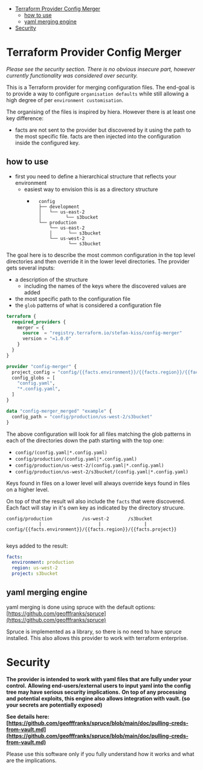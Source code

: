 <!-- TOC -->
* [Terraform Provider Config Merger](#terraform-provider-config-merger)
  * [how to use](#how-to-use)
  * [yaml merging engine](#yaml-merging-engine)
* [Security](#security)
<!-- TOC -->
# Terraform Provider Config Merger

_Please see the security section. There is no obvious insecure part, however currently functionality was considered over security._

This is a Terraform provider for merging configuration files.
The end-goal is to provide a way to configure `organisation defaults` while still allowing a high degree of per `environment customisation`.

The organising of the files is inspired by hiera. However there is at least one key difference:

- facts are not sent to the provider but discovered by it using the path to the most specific file. facts are then injected into the configuration inside the configured key.

## how to use

- first you need to define a hierarchical structure that reflects your environment
  - easiest way to envision this is as a directory structure
    - ```shell
        config
        ├── development
        │   └── us-east-2
        │         └── s3bucket
        └── production
            └── us-east-2
            │      └── s3bucket
            └── us-west-2
                   └── s3bucket
      ```

The goal here is to describe the most common configuration in the top level directories and then override it in the lower level directories.
The provider gets several inputs:

- a description of the structure
  - including the names of the keys where the discovered values are added
- the most specific path to the configuration file
- the `glob` patterns of what is considered a configuration file
 

```terraform
terraform {
  required_providers {
    merger = {
      source  = "registry.terraform.io/stefan-kiss/config-merger"
      version = "=1.0.0"
    }
  }
}

provider "config-merger" {
  project_config = "config/{{facts.environment}}/{{facts.region}}/{{facts.project}}"
  config_globs = [
    "config.yaml",
    "*.config.yaml",
  ]
}

data "config-merger_merged" "example" {
  config_path = "config/production/us-west-2/s3bucket"
}
```

The above configuration will look for all files matching the glob patterns in each of the directories down the path starting with the top one:
- `config/(config.yaml|*.config.yaml)`
- `config/production/(config.yaml|*.config.yaml)`
- `config/production/us-west-2/(config.yaml|*.config.yaml)`
- `config/production/us-west-2/s3bucket/(config.yaml|*.config.yaml)`

Keys found in files on a lower level will always override keys found in files on a higher level.

On top of that the result wil also include the `facts` that were discovered. Each fact will stay in it's own key as indicated by the directory strucure.

```shell
config/production           /us-west-2       /s3bucket
            |                     |                |  
config/{{facts.environment}}/{{facts.region}}/{{facts.project}}
    
```

keys added to the result: 
```yaml
facts:
  environment: production
  region: us-west-2
  project: s3bucket
```


## yaml merging engine

yaml merging is done using spruce with the default options:
[https://github.com/geofffranks/spruce](https://github.com/geofffranks/spruce)

Spruce is implemented as a library, so there is no need to have spruce installed. This also allows this provider to work with terraform enterprise.

# Security

**The provider is intended to work with yaml files that are fully under your control.**
**Allowing end-users/external users to input yaml into the config tree may have serious security implications.**
**On top of any processing and potential exploits, this engine also allows integration with vault. (so your secrets are potentially exposed)** 

**See details here: [https://github.com/geofffranks/spruce/blob/main/doc/pulling-creds-from-vault.md](https://github.com/geofffranks/spruce/blob/main/doc/pulling-creds-from-vault.md)**

Please use this software only if you fully understand how it works and what are the implications.
